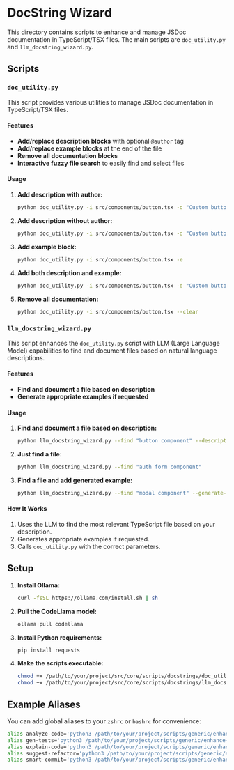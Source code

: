 # DocString Wizard

This directory contains scripts to enhance and manage JSDoc documentation in TypeScript/TSX files. The main scripts are `doc_utility.py` and `llm_docstring_wizard.py`.

## Scripts

### `doc_utility.py`

This script provides various utilities to manage JSDoc documentation in TypeScript/TSX files.

#### Features

- **Add/replace description blocks** with optional `@author` tag
- **Add/replace example blocks** at the end of the file
- **Remove all documentation blocks**
- **Interactive fuzzy file search** to easily find and select files

#### Usage

1. **Add description with author:**
    ```sh
    python doc_utility.py -i src/components/button.tsx -d "Custom button component"
    ```

2. **Add description without author:**
    ```sh
    python doc_utility.py -i src/components/button.tsx -d "Custom button component" --no-author
    ```

3. **Add example block:**
    ```sh
    python doc_utility.py -i src/components/button.tsx -e
    ```

4. **Add both description and example:**
    ```sh
    python doc_utility.py -i src/components/button.tsx -d "Custom button" -e
    ```

5. **Remove all documentation:**
    ```sh
    python doc_utility.py -i src/components/button.tsx --clear
    ```

### `llm_docstring_wizard.py`

This script enhances the `doc_utility.py` script with LLM (Large Language Model) capabilities to find and document files based on natural language descriptions.

#### Features

- **Find and document a file based on description**
- **Generate appropriate examples if requested**

#### Usage

1. **Find and document a file based on description:**
    ```sh
    python llm_docstring_wizard.py --find "button component" --description "Custom button component" --generate-example
    ```

2. **Just find a file:**
    ```sh
    python llm_docstring_wizard.py --find "auth form component"
    ```

3. **Find a file and add generated example:**
    ```sh
    python llm_docstring_wizard.py --find "modal component" --generate-example
    ```

#### How It Works

1. Uses the LLM to find the most relevant TypeScript file based on your description.
2. Generates appropriate examples if requested.
3. Calls `doc_utility.py` with the correct parameters.

## Setup

1. **Install Ollama:**
    ```sh
    curl -fsSL https://ollama.com/install.sh | sh
    ```

2. **Pull the CodeLlama model:**
    ```sh
    ollama pull codellama
    ```

3. **Install Python requirements:**
    ```sh
    pip install requests
    ```

4. **Make the scripts executable:**
    ```sh
    chmod +x /path/to/your/project/src/core/scripts/docstrings/doc_utility.py
    chmod +x /path/to/your/project/src/core/scripts/docstrings/llm_docstring_wizard.py
    ```

## Example Aliases

You can add global aliases to your `zshrc` or `bashrc` for convenience:

```sh
alias analyze-code='python3 /path/to/your/project/scripts/generic/enhance-workflow.py --analyze'
alias gen-tests='python3 /path/to/your/project/scripts/generic/enhance-workflow.py --test'
alias explain-code='python3 /path/to/your/project/scripts/generic/enhance-workflow.py --explain'
alias suggest-refactor='python3 /path/to/your/project/scripts/generic/enhance-workflow.py --refactor'
alias smart-commit='python3 /path/to/your/project/scripts/generic/enhance-workflow.py --commit'